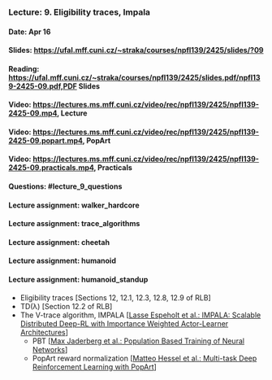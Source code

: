 ### Lecture: 9. Eligibility traces, Impala
#### Date: Apr 16
#### Slides: https://ufal.mff.cuni.cz/~straka/courses/npfl139/2425/slides/?09
#### Reading: https://ufal.mff.cuni.cz/~straka/courses/npfl139/2425/slides.pdf/npfl139-2425-09.pdf,PDF Slides
#### Video: https://lectures.ms.mff.cuni.cz/video/rec/npfl139/2425/npfl139-2425-09.mp4, Lecture
#### Video: https://lectures.ms.mff.cuni.cz/video/rec/npfl139/2425/npfl139-2425-09.popart.mp4, PopArt
#### Video: https://lectures.ms.mff.cuni.cz/video/rec/npfl139/2425/npfl139-2425-09.practicals.mp4, Practicals
#### Questions: #lecture_9_questions
#### Lecture assignment: walker_hardcore
#### Lecture assignment: trace_algorithms
#### Lecture assignment: cheetah
#### Lecture assignment: humanoid
#### Lecture assignment: humanoid_standup

- Eligibility traces [Sections 12, 12.1, 12.3, 12.8, 12.9 of RLB]
- TD(λ) [Section 12.2 of RLB]
- The V-trace algorithm, IMPALA [[Lasse Espeholt et al.: IMPALA: Scalable Distributed Deep-RL with Importance Weighted Actor-Learner Architectures](https://arxiv.org/abs/1802.01561)]
  - PBT [[Max Jaderberg et al.: Population Based Training of Neural Networks](https://arxiv.org/abs/1711.09846)]
  - PopArt reward normalization [[Matteo Hessel et al.: Multi-task Deep Reinforcement Learning with PopArt](https://arxiv.org/abs/1809.04474)]
